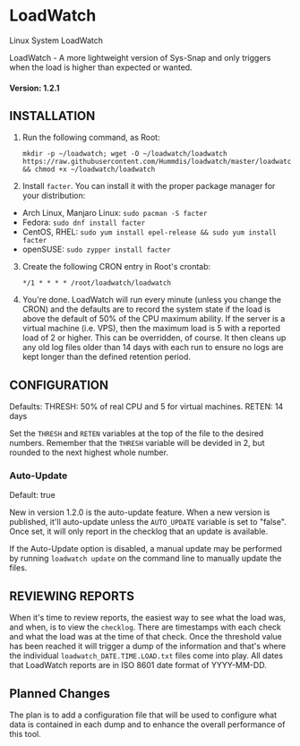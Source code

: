 # LoadWatch
Linux System LoadWatch

LoadWatch - A more lightweight version of Sys-Snap and only triggers when the load is higher than expected or wanted.

#### Version: 1.2.1

## INSTALLATION

1. Run the following command, as Root:

       mkdir -p ~/loadwatch; wget -O ~/loadwatch/loadwatch https://raw.githubusercontent.com/Hummdis/loadwatch/master/loadwatch && chmod +x ~/loadwatch/loadwatch

2. Install `facter`.  You can install it with the proper package manager for your distribution:
 - Arch Linux, Manjaro Linux: `sudo pacman -S facter`
 - Fedora: `sudo dnf install facter`
 - CentOS, RHEL: `sudo yum install epel-release && sudo yum install facter`
 - openSUSE: `sudo zypper install facter`

3. Create the following CRON entry in Root's crontab:

       */1 * * * * /root/loadwatch/loadwatch

4. You're done.  LoadWatch will run every minute (unless you change the CRON) and the defaults are to record the system state if the load is above the default of 50% of the CPU maximum ability.  If the server is a virtual machine (i.e. VPS), then the maximum load is 5 with a reported load of 2 or higher. This can be overridden, of course.  It then cleans up any old log files older than 14 days with each run to ensure no logs are kept longer than the defined retention period.

## CONFIGURATION

Defaults:
    THRESH: 50% of real CPU and 5 for virtual machines.
    RETEN: 14 days

Set the `THRESH` and `RETEN` variables at the top of the file to the desired numbers. Remember that the `THRESH` variable will be devided in 2, but rounded to the next highest whole number.

### Auto-Update

Default: true

New in version 1.2.0 is the auto-update feature. When a new version is published, it'll auto-update unless the `AUTO_UPDATE` variable is set to "false". Once set, it will only report in the checklog that an update is available.

If the Auto-Update option is disabled, a manual update may be performed by running `loadwatch update` on the command line to manually update the files.

## REVIEWING REPORTS

When it's time to review reports, the easiest way to see what the load was, and when, is to view the `checklog`.  There are timestamps with each check and what the load was at the time of that check. Once the threshold value has been reached it will trigger a dump of the information and that's where the individual `loadwatch_DATE.TIME.LOAD.txt` files come into play.  All dates that LoadWatch reports are in ISO 8601 date format of YYYY-MM-DD.

## Planned Changes

The plan is to add a configuration file that will be used to configure what data is contained in each dump and to enhance the overall performance of this tool.
